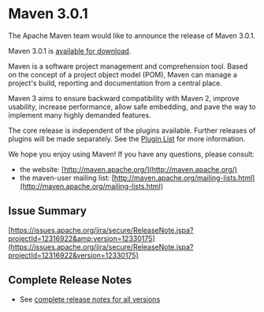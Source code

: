 <!--
Licensed to the Apache Software Foundation (ASF) under one
or more contributor license agreements.  See the NOTICE file
distributed with this work for additional information
regarding copyright ownership.  The ASF licenses this file
to you under the Apache License, Version 2.0 (the
"License"); you may not use this file except in compliance
with the License.  You may obtain a copy of the License at

http://www.apache.org/licenses/LICENSE-2.0

Unless required by applicable law or agreed to in writing,
software distributed under the License is distributed on an
"AS IS" BASIS, WITHOUT WARRANTIES OR CONDITIONS OF ANY
KIND, either express or implied.  See the License for the
specific language governing permissions and limitations
under the License.
-->

# Maven 3.0.1

The Apache Maven team would like to announce the release of Maven 3.0.1.

Maven 3.0.1 is [available for download](../../download.html).

Maven is a software project management and comprehension tool. Based on the concept of a project object model (POM), Maven can manage a project's build, reporting and documentation from a central place.

Maven 3 aims to ensure backward compatibility with Maven 2, improve usability, increase performance, allow safe embedding, and pave the way to implement many highly demanded features.

The core release is independent of the plugins available. Further releases of plugins will be made separately. See the [Plugin List](../../plugins/index.html) for more information.

We hope you enjoy using Maven! If you have any questions, please consult:

- the website: [http://maven.apache.org/](http://maven.apache.org/)
- the maven-user mailing list: [http://maven.apache.org/mailing-lists.html](http://maven.apache.org/mailing-lists.html)

## Issue Summary

[https://issues.apache.org/jira/secure/ReleaseNote.jspa?projectId=12316922&amp;version=12330175](https://issues.apache.org/jira/secure/ReleaseNote.jspa?projectId=12316922&version=12330175)

## Complete Release Notes

- See [complete release notes for all versions](../../docs/history.html)

